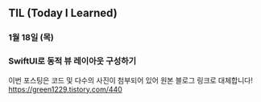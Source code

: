 ## TIL (Today I Learned)

### 1월 18일 (목)    
### SwiftUI로 동적 뷰 레이아웃 구성하기    
이번 포스팅은 코드 및 다수의 사진이 첨부되어 있어 원본 블로그 링크로 대체합니다!   
https://green1229.tistory.com/440       